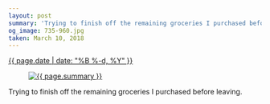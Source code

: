 ```yaml
---
layout: post
summary: 'Trying to finish off the remaining groceries I purchased before leaving.'
og_image: 735-960.jpg
taken: March 10, 2018
---
```


<div class="post">
 <time>
  <a href="/735">
   {{ page.date | date: "%B %-d, %Y" }}
  </a>
 </time>
 <a href="/735">
  <figure data-taken="3/10/2018">
   <img alt="{{ page.summary }}" sizes="(min-width: 700px) 50vw, calc(100vw - 2rem)" src="{{ site.assets_url }}/735-480.jpg" srcset="{{ site.assets_url }}/735-240.jpg 240w, {{ site.assets_url }}/735-480.jpg 480w, {{ site.assets_url }}/735-720.jpg 720w, {{ site.assets_url }}/735-960.jpg 960w"/>
  </figure>
 </a>
 <span>
  Trying to finish off the remaining groceries I purchased before leaving.
 </span>
</div>
